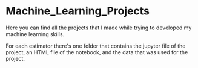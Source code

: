 # Machine_Learning_Projects

Here you can find all the projects that I made while trying to developed my machine learning skills. 

For each estimator there's one folder that contains the jupyter file of the project, an HTML file of the notebook, and the data that was used for the project. 
